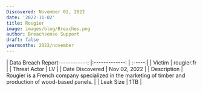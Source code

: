 ```yaml
---
Discovered: November 02, 2022
date: '2022-11-02'
title: Rougier
image: images/blog/Breaches.png
author: Breachsense Support
draft: false
yearmonths: 2022/november
---
```


| Data Breach Report------------:     |:-------------:    | :-----:|
| Victim      | rougier.fr      | 
| Threat Actor      | LV      | 
| Date Discovered      | Nov 02, 2022      | 
| Description      | Rougier is a French company specialized in the marketing of timber and production of wood-based panels.      | 
| Leak Size      | 1TB      | 

